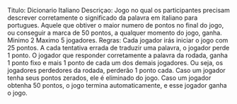 Titulo: Dicionario Italiano
Descriçao: Jogo no qual os participantes precisam descrever corretamente o significado da palavra em italiano para portugues. Aquele que obtiver o maior numero de pontos no final do jogo, ou conseguir a marca de 50 pontos, a qualquer momento do jogo, ganha.
Minimo 2 Maximo 5 jogadores.
Regras: Cada jogador irás iniciar o jogo com 25 pontos. A cada tentativa errada de traduzir uma palavra, o jogador perde 1 ponto. O jogador que responder corretamente a palavra da rodada, ganha 1 ponto fixo e mais 1 ponto de cada um dos demais jogadores. Ou seja, os jogadores perdedores da rodada, perderão 1 ponto cada. Caso um jogador tenha seus pontos zerados, ele é eliminado do jogo. Caso um jogador obtenha 50 pontos, o jogo termina automaticamente, e esse jogador ganha o jogo.